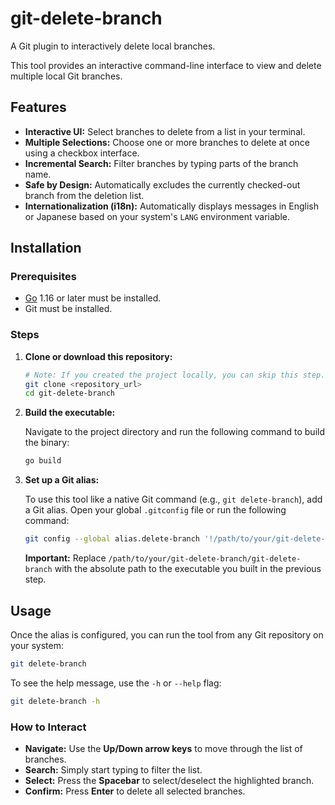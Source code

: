 # git-delete-branch

A Git plugin to interactively delete local branches.

This tool provides an interactive command-line interface to view and delete multiple local Git branches.

## Features

- **Interactive UI:** Select branches to delete from a list in your terminal.
- **Multiple Selections:** Choose one or more branches to delete at once using a checkbox interface.
- **Incremental Search:** Filter branches by typing parts of the branch name.
- **Safe by Design:** Automatically excludes the currently checked-out branch from the deletion list.
- **Internationalization (i18n):** Automatically displays messages in English or Japanese based on your system's `LANG` environment variable.

## Installation

### Prerequisites

- [Go](https://golang.org/doc/install) 1.16 or later must be installed.
- Git must be installed.

### Steps

1.  **Clone or download this repository:**

    ```sh
    # Note: If you created the project locally, you can skip this step.
    git clone <repository_url>
    cd git-delete-branch
    ```

2.  **Build the executable:**

    Navigate to the project directory and run the following command to build the binary:

    ```sh
    go build
    ```

3.  **Set up a Git alias:**

    To use this tool like a native Git command (e.g., `git delete-branch`), add a Git alias. Open your global `.gitconfig` file or run the following command:

    ```sh
    git config --global alias.delete-branch '!/path/to/your/git-delete-branch/git-delete-branch'
    ```

    **Important:** Replace `/path/to/your/git-delete-branch/git-delete-branch` with the absolute path to the executable you built in the previous step.

## Usage

Once the alias is configured, you can run the tool from any Git repository on your system:

```sh
git delete-branch
```

To see the help message, use the `-h` or `--help` flag:

```sh
git delete-branch -h
```

### How to Interact

- **Navigate:** Use the **Up/Down arrow keys** to move through the list of branches.
- **Search:** Simply start typing to filter the list.
- **Select:** Press the **Spacebar** to select/deselect the highlighted branch.
- **Confirm:** Press **Enter** to delete all selected branches.
